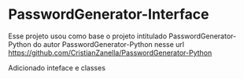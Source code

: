 # PasswordGenerator-Interface

Esse projeto usou como base o projeto intitulado PasswordGenerator-Python do autor PasswordGenerator-Python nesse url https://github.com/CristianZanella/PasswordGenerator-Python

Adicionado inteface e classes
